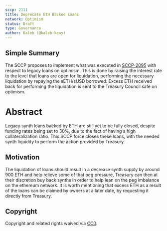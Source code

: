 ```yaml
---
sccp: 2111
title: Deprecate ETH Backed Loans
network: Optimism
status: Draft
type: Governance
author: Kaleb (@kaleb-keny)
---
```


## Simple Summary

The SCCP proposes to implement what was executed in [SCCP-2095](https://sips.synthetix.io/sccp/sccp-2095/) with respect to legacy loans on optimism. This is done by raising the interest rate to the level that loans are open for liquidation, performing the necessary liquidation by repaying the sETH/sUSD borrowed. Excess ETH received back for performing the liquidation is sent to the Treasury Council safe on optimism.

# Abstract

Legacy synth loans backed by ETH are still yet to be fully closed, despite funding rates being set to 30%, due to the fact of having a high collateralization ratio. This SCCP force closes these loans, with the needed synth liquidity to perform the action provided by Treasury. 

## Motivation

The liquidation of loans should result in a decrease synth supply by around 900 ETH and help relieve some of that peg pressure, Treasury can then at their discretion buy back synths in order to help lean on the peg imbalance on the ethereum network. It is worth mentioning that excess ETH as a result of the loans can be claimed by owners at a later date, by requesting it directly from Treasury.

## Copyright

Copyright and related rights waived via [CC0](https://creativecommons.org/publicdomain/zero/1.0/).
